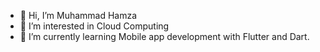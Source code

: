 - 👋 Hi, I’m Muhammad Hamza
- 👀 I’m interested in Cloud Computing
- 🌱 I’m currently learning Mobile app development with Flutter and Dart.


<!---
HamzaQaisrani5/HamzaQaisrani5 is a ✨ special ✨ repository because its `README.md` (this file) appears on your GitHub profile.
You can click the Preview link to take a look at your changes.
--->
